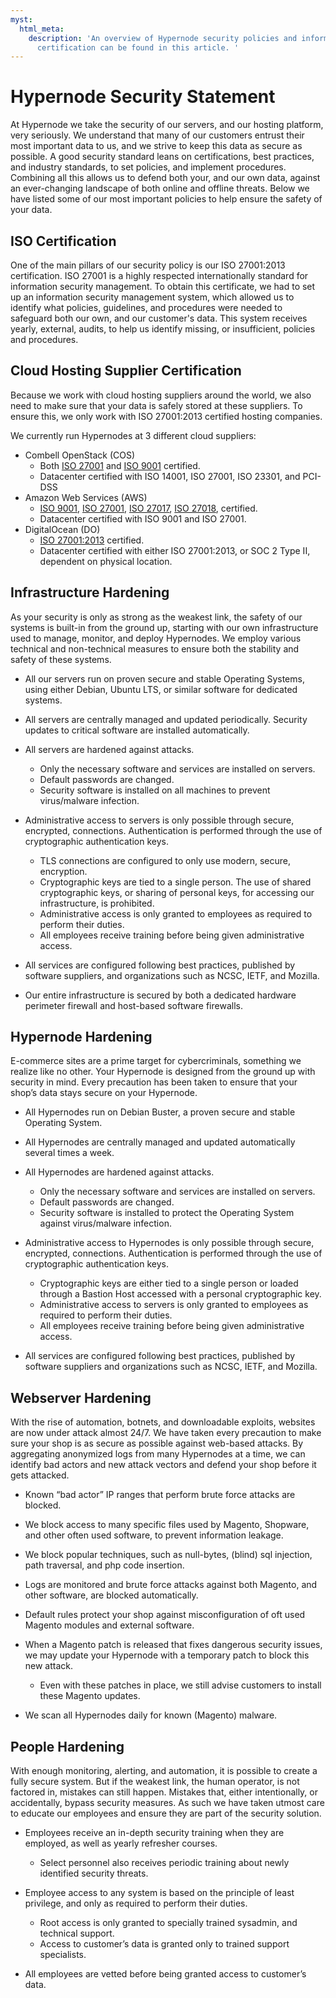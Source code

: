 ```yaml
---
myst:
  html_meta:
    description: 'An overview of Hypernode security policies and information security
      certification can be found in this article. '
---
```


<!-- source: https://support.hypernode.com/en/about/security/hypernode-security-statement/ -->

# Hypernode Security Statement

At Hypernode we take the security of our servers, and our hosting platform, very seriously. We understand that many of our customers entrust their most important data to us, and we strive to keep this data as secure as possible. A good security standard leans on certifications, best practices, and industry standards, to set policies, and implement procedures. Combining all this allows us to defend both your, and our own data, against an ever-changing landscape of both online and offline threats.
Below we have listed some of our most important policies to help ensure the safety of your data.

## ISO Certification

One of the main pillars of our security policy is our ISO 27001:2013 certification. ISO 27001 is a highly respected internationally standard for information security management. To obtain this certificate, we had to set up an information security management system, which allowed us to identify what policies, guidelines, and procedures were needed to safeguard both our own, and our customer's data. This system receives yearly, external, audits, to help us identify missing, or insufficient, policies and procedures.

## Cloud Hosting Supplier Certification

Because we work with cloud hosting suppliers around the world, we also need to make sure that your data is safely stored at these suppliers. To ensure this, we only work with ISO 27001:2013 certified hosting companies.

We currently run Hypernodes at 3 different cloud suppliers:

- Combell OpenStack (COS)
  - Both [ISO 27001](https://www.combell.com/en/about-combell/iso-27001-quality-label) and [ISO 9001](https://www.combell.com/en/about-combell/iso-9001-quality-label) certified.
  - Datacenter certified with ISO 14001, ISO 27001, ISO 23301, and PCI-DSS
- Amazon Web Services (AWS)
  - [ISO 9001](https://aws.amazon.com/compliance/iso-9001-faqs/), [ISO 27001](https://aws.amazon.com/compliance/iso-27001-faqs/), [ISO 27017](https://aws.amazon.com/compliance/iso-27017-faqs/), [ISO 27018](https://aws.amazon.com/compliance/iso-27018-faqs/), certified.
  - Datacenter certified with ISO 9001 and ISO 27001.
- DigitalOcean (DO)
  - [ISO 27001:2013](https://www.digitalocean.com/trust/certification-reports/) certified.
  - Datacenter certified with either ISO 27001:2013, or SOC 2 Type II, dependent on physical location.

## Infrastructure Hardening

As your security is only as strong as the weakest link, the safety of our systems is built-in from the ground up, starting with our own infrastructure used to manage, monitor, and deploy Hypernodes. We employ various technical and non-technical measures to ensure both the stability and safety of these systems.

- All our servers run on proven secure and stable Operating Systems, using either Debian, Ubuntu LTS, or similar software for dedicated systems.

- All servers are centrally managed and updated periodically. Security updates to critical software are installed automatically.

- All servers are hardened against attacks.

  - Only the necessary software and services are installed on servers.
  - Default passwords are changed.
  - Security software is installed on all machines to prevent virus/malware infection.

- Administrative access to servers is only possible through secure, encrypted, connections. Authentication is performed through the use of cryptographic authentication keys.

  - TLS connections are configured to only use modern, secure, encryption.
  - Cryptographic keys are tied to a single person. The use of shared cryptographic keys, or sharing of personal keys, for accessing our infrastructure, is prohibited.
  - Administrative access is only granted to employees as required to perform their duties.
  - All employees receive training before being given administrative access.

- All services are configured following best practices, published by software suppliers, and organizations such as NCSC, IETF, and Mozilla.

- Our entire infrastructure is secured by both a dedicated hardware perimeter firewall and host-based software firewalls.

## Hypernode Hardening

E-commerce sites are a prime target for cybercriminals, something we realize like no other. Your Hypernode is designed from the ground up with security in mind. Every precaution has been taken to ensure that your shop’s data stays secure on your Hypernode.

- All Hypernodes run on Debian Buster, a proven secure and stable Operating System.

- All Hypernodes are centrally managed and updated automatically several times a week.

- All Hypernodes are hardened against attacks.

  - Only the necessary software and services are installed on servers.
  - Default passwords are changed.
  - Security software is installed to protect the Operating System against virus/malware infection.

- Administrative access to Hypernodes is only possible through secure, encrypted, connections. Authentication is performed through the use of cryptographic authentication keys.

  - Cryptographic keys are either tied to a single person or loaded through a Bastion Host accessed with a personal cryptographic key.
  - Administrative access to servers is only granted to employees as required to perform their duties.
  - All employees receive training before being given administrative access.

- All services are configured following best practices, published by software suppliers and organizations such as NCSC, IETF, and Mozilla.

## Webserver Hardening

With the rise of automation, botnets, and downloadable exploits, websites are now under attack almost 24/7. We have taken every precaution to make sure your shop is as secure as possible against web-based attacks. By aggregating anonymized logs from many Hypernodes at a time, we can identify bad actors and new attack vectors and defend your shop before it gets attacked.

- Known “bad actor” IP ranges that perform brute force attacks are blocked.

- We block access to many specific files used by Magento, Shopware, and other often used software, to prevent information leakage.

- We block popular techniques, such as null-bytes, (blind) sql injection, path traversal, and php code insertion.

- Logs are monitored and brute force attacks against both Magento, and other software, are blocked automatically.

- Default rules protect your shop against misconfiguration of oft used Magento modules and external software.

- When a Magento patch is released that fixes dangerous security issues, we may update your Hypernode with a temporary patch to block this new attack.

  - Even with these patches in place, we still advise customers to install these Magento updates.

- We scan all Hypernodes daily for known (Magento) malware.

## People Hardening

With enough monitoring, alerting, and automation, it is possible to create a fully secure system. But if the weakest link, the human operator, is not factored in, mistakes can still happen. Mistakes that, either intentionally, or accidentally, bypass security measures. As such we have taken utmost care to educate our employees and ensure they are part of the security solution.

- Employees receive an in-depth security training when they are employed, as well as yearly refresher courses.

  - Select personnel also receives periodic training about newly identified security threats.

- Employee access to any system is based on the principle of least privilege, and only as required to perform their duties.

  - Root access is only granted to specially trained sysadmin, and technical support.
  - Access to customer’s data is granted only to trained support specialists.

- All employees are vetted before being granted access to customer’s data.
